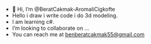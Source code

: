 - 👋 Hi, I’m @BeratCakmak-AromaliCigkofte
- Hello i draw i write code i do 3d modeling.
- I am learning c#.
- I’m looking to collaborate on ...
- You can reach me at benberatcakmak55@gmail.com

<!---
BeratCakmak-AromaliCigkofte/BeratCakmak-AromaliCigkofte is a ✨ special ✨ repository because its `README.md` (this file) appears on your GitHub profile.
You can click the Preview link to take a look at your changes.
--->
